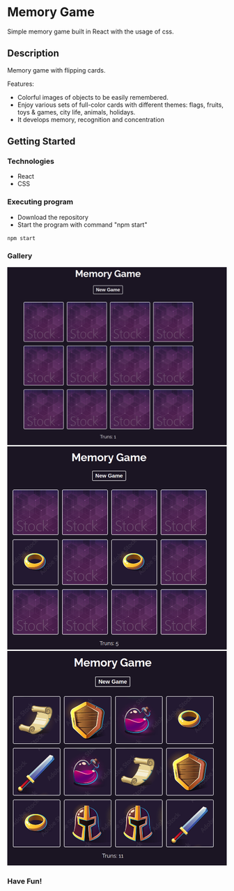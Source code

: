 # Memory Game

Simple memory game built in React with the usage of css.

## Description

Memory game with flipping cards.

Features:

- Colorful images of objects to be easily remembered.
- Enjoy various sets of full-color cards with different themes: flags, fruits, toys & games, city life, animals, holidays.
- It develops memory, recognition and concentration

## Getting Started

### Technologies

- React
- CSS

### Executing program

- Download the repository
- Start the program with command "npm start"

```
npm start
```

### Gallery 

<img src="public/img/MG_01.png">
<img src="public/img/MG_02.png">
<img src="public/img/MG_03.png">


### Have Fun!
